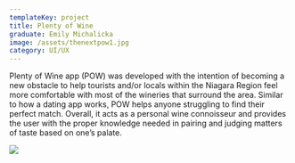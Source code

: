 ```yaml
---
templateKey: project
title: Plenty of Wine
graduate: Emily Michalicka
image: /assets/thenextpow1.jpg
category: UI/UX
---
```

Plenty of Wine app (POW) was developed with the intention of becoming a new obstacle to help tourists and/or locals within the Niagara Region feel more comfortable with most of the wineries that surround the area. Similar to how a dating app works, POW helps anyone struggling to find their perfect match. Overall, it acts as a personal wine connoisseur and provides the user with the proper knowledge needed in pairing and judging matters of taste based on one’s palate. 

![](/assets/thenext_pow2.jpg)
